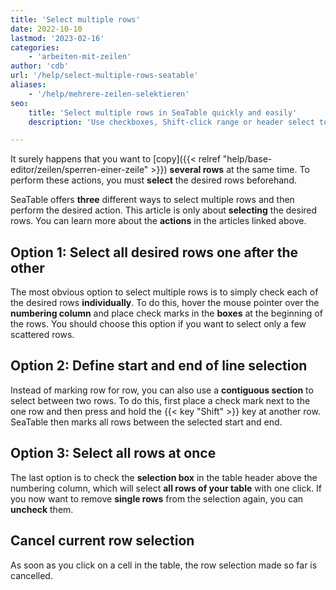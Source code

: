 ```yaml
---
title: 'Select multiple rows'
date: 2022-10-10
lastmod: '2023-02-16'
categories:
    - 'arbeiten-mit-zeilen'
author: 'cdb'
url: '/help/select-multiple-rows-seatable'
aliases:
    - '/help/mehrere-zeilen-selektieren'
seo:
    title: 'Select multiple rows in SeaTable quickly and easily'
    description: 'Use checkboxes, Shift-click range or header select to mark multiple rows for fast actions and bulk processing in SeaTable tables.'

---
```


It surely happens that you want to [copy]({{< relref "help/base-editor/zeilen/sperren-einer-zeile" >}}) **several rows** at the same time. To perform these actions, you must **select** the desired rows beforehand.

SeaTable offers **three** different ways to select multiple rows and then perform the desired action. This article is only about **selecting** the desired rows. You can learn more about the **actions** in the articles linked above.

## Option 1: Select all desired rows one after the other

The most obvious option to select multiple rows is to simply check each of the desired rows **individually**. To do this, hover the mouse pointer over the **numbering column** and place check marks in the **boxes** at the beginning of the rows. You should choose this option if you want to select only a few scattered rows.

## Option 2: Define start and end of line selection

Instead of marking row for row, you can also use a **contiguous section** to select between two rows. To do this, first place a check mark next to the one row and then press and hold the {{< key "Shift" >}} key at another row. SeaTable then marks all rows between the selected start and end.

## Option 3: Select all rows at once

The last option is to check the **selection box** in the table header above the numbering column, which will select **all rows of your table** with one click. If you now want to remove **single rows** from the selection again, you can **uncheck** them.

## Cancel current row selection

As soon as you click on a cell in the table, the row selection made so far is cancelled.
